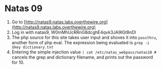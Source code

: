 # Natas 09

1. Go to [http://natas9.natas.labs.overthewire.org](http://natas9.natas.labs.overthewire.org)
2. Log in with natas9, W0mMhUcRRnG8dcghE4qvk3JA9lGt8nDl
3. The php source for this site takes user input and shoves it into `passthru`, another form of php eval. The expression being evaluated is `grep -i $key dictionary.txt`
4. Entering the simple injection value `| cat /etc/natas_webpass/natas10 #` cancels the grep and dictionary filename, and prints out the password for 10.

